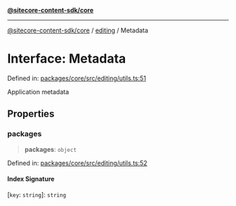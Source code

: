 [**@sitecore-content-sdk/core**](../../README.md)

***

[@sitecore-content-sdk/core](../../README.md) / [editing](../README.md) / Metadata

# Interface: Metadata

Defined in: [packages/core/src/editing/utils.ts:51](https://github.com/Sitecore/xmc-jss-dev/blob/28923ef088ac4be62069deb221a0ddc7386ea85e/packages/core/src/editing/utils.ts#L51)

Application metadata

## Properties

### packages

> **packages**: `object`

Defined in: [packages/core/src/editing/utils.ts:52](https://github.com/Sitecore/xmc-jss-dev/blob/28923ef088ac4be62069deb221a0ddc7386ea85e/packages/core/src/editing/utils.ts#L52)

#### Index Signature

\[`key`: `string`\]: `string`
